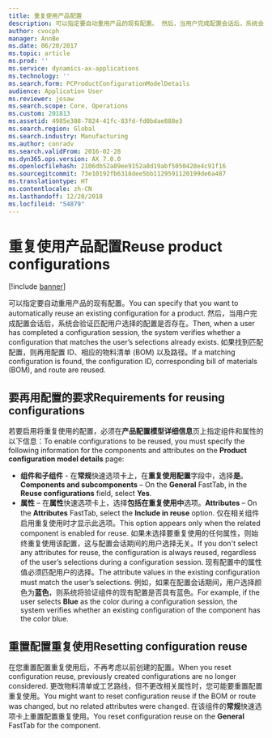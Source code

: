 ```yaml
---
title: 重复使用产品配置
description: 可以指定要自动重用产品的现有配置。 然后，当用户完成配置会话后，系统会验证匹配用户选择的配置是否存在。 如果找到匹配配置，则再用配置 ID、相应的物料清单 (BOM) 以及路径。
author: cvocph
manager: AnnBe
ms.date: 06/20/2017
ms.topic: article
ms.prod: ''
ms.service: dynamics-ax-applications
ms.technology: ''
ms.search.form: PCProductConfigurationModelDetails
audience: Application User
ms.reviewer: josaw
ms.search.scope: Core, Operations
ms.custom: 201813
ms.assetid: 4985e308-7824-41fc-83fd-fd0bdae888e3
ms.search.region: Global
ms.search.industry: Manufacturing
ms.author: conradv
ms.search.validFrom: 2016-02-28
ms.dyn365.ops.version: AX 7.0.0
ms.openlocfilehash: 2106db52a89ee9152a8d19abf5050428e4c91f16
ms.sourcegitcommit: 73e10192fb6318dee5bb1129591120199de6a487
ms.translationtype: HT
ms.contentlocale: zh-CN
ms.lasthandoff: 12/20/2018
ms.locfileid: "54879"
---
```

# <a name="reuse-product-configurations"></a><span data-ttu-id="beb5f-105">重复使用产品配置</span><span class="sxs-lookup"><span data-stu-id="beb5f-105">Reuse product configurations</span></span>

[!include [banner](../includes/banner.md)]

<span data-ttu-id="beb5f-106">可以指定要自动重用产品的现有配置。</span><span class="sxs-lookup"><span data-stu-id="beb5f-106">You can specify that you want to automatically reuse an existing configuration for a product.</span></span> <span data-ttu-id="beb5f-107">然后，当用户完成配置会话后，系统会验证匹配用户选择的配置是否存在。</span><span class="sxs-lookup"><span data-stu-id="beb5f-107">Then, when a user has completed a configuration session, the system verifies whether a configuration that matches the user’s selections already exists.</span></span> <span data-ttu-id="beb5f-108">如果找到匹配配置，则再用配置 ID、相应的物料清单 (BOM) 以及路径。</span><span class="sxs-lookup"><span data-stu-id="beb5f-108">If a matching configuration is found, the configuration ID, corresponding bill of materials (BOM), and route are reused.</span></span>

<a name="requirements-for-reusing-configurations"></a><span data-ttu-id="beb5f-109">要再用配置的要求</span><span class="sxs-lookup"><span data-stu-id="beb5f-109">Requirements for reusing configurations</span></span>
---------------------------------------

<span data-ttu-id="beb5f-110">若要启用将重复使用的配置，必须在**产品配置模型详细信息**页上指定组件和属性的以下信息：</span><span class="sxs-lookup"><span data-stu-id="beb5f-110">To enable configurations to be reused, you must specify the following information for the components and attributes on the **Product configuration model details** page:</span></span>

-   <span data-ttu-id="beb5f-111">**组件和子组件** - 在**常规**快速选项卡上，在**重复使用配置**字段中，选择**是**。</span><span class="sxs-lookup"><span data-stu-id="beb5f-111">**Components and subcomponents** – On the **General** FastTab, in the **Reuse configurations** field, select **Yes**.</span></span>
-   <span data-ttu-id="beb5f-112">**属性** – 在**属性**快速选项卡上，选择**包括在重复使用中**选项。</span><span class="sxs-lookup"><span data-stu-id="beb5f-112">**Attributes** – On the **Attributes** FastTab, select the **Include in reuse** option.</span></span> <span data-ttu-id="beb5f-113">仅在相关组件启用重复使用时才显示此选项。</span><span class="sxs-lookup"><span data-stu-id="beb5f-113">This option appears only when the related component is enabled for reuse.</span></span> <span data-ttu-id="beb5f-114">如果未选择要重复使用的任何属性，则始终重复使用该配置，这与配置会话期间的用户选择无关。</span><span class="sxs-lookup"><span data-stu-id="beb5f-114">If you don't select any attributes for reuse, the configuration is always reused, regardless of the user’s selections during a configuration session.</span></span> <span data-ttu-id="beb5f-115">现有配置中的属性值必须匹配用户的选择。</span><span class="sxs-lookup"><span data-stu-id="beb5f-115">The attribute values in the existing configuration must match the user’s selections.</span></span> <span data-ttu-id="beb5f-116">例如，如果在配置会话期间，用户选择颜色为**蓝色**，则系统将验证组件的现有配置是否具有蓝色。</span><span class="sxs-lookup"><span data-stu-id="beb5f-116">For example, if the user selects **Blue** as the color during a configuration session, the system verifies whether an existing configuration of the component has the color blue.</span></span>

## <a name="resetting-configuration-reuse"></a><span data-ttu-id="beb5f-117">重置配置重复使用</span><span class="sxs-lookup"><span data-stu-id="beb5f-117">Resetting configuration reuse</span></span>
<span data-ttu-id="beb5f-118">在您重置配置重复使用后，不再考虑以前创建的配置。</span><span class="sxs-lookup"><span data-stu-id="beb5f-118">When you reset configuration reuse, previously created configurations are no longer considered.</span></span> <span data-ttu-id="beb5f-119">更改物料清单或工艺路线，但不更改相关属性时，您可能要重置配置重复使用。</span><span class="sxs-lookup"><span data-stu-id="beb5f-119">You might want to reset configuration reuse if the BOM or route was changed, but no related attributes were changed.</span></span> <span data-ttu-id="beb5f-120">在该组件的**常规**快速选项卡上重置配置重复使用。</span><span class="sxs-lookup"><span data-stu-id="beb5f-120">You reset configuration reuse on the **General** FastTab for the component.</span></span>



